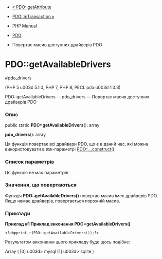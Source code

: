 - [« PDO::getAttribute](pdo.getattribute.md)
- [PDO::inTransaction »](pdo.intransaction.md)

- [PHP Manual](index.md)
- [PDO](class.pdo.md)
- Повертає масив доступних драйверів PDO

# PDO::getAvailableDrivers

#pdo_drivers

(PHP 5 u003d 5.1.0, PHP 7, PHP 8, PECL pdo u003d 1.0.3)

PDO::getAvailableDrivers -- pdo_drivers — Повертає масив доступних
драйверів PDO

### Опис

public static **PDO::getAvailableDrivers**(): array

**pdo_drivers**(): array

Ця функція повертає всі драйвери PDO, що є в даний час,
які можна використовувати в `DSN`-параметрі
[PDO::\_\_construct()](pdo.construct.md).

### Список параметрів

Ця функція не має параметрів.

### Значення, що повертаються

Функція **PDO::getAvailableDrivers()** повертає масив імен драйверів
PDO. Якщо немає драйверів, повертається порожній масив.

### Приклади

**Приклад #1 Приклад виконання **PDO::getAvailableDrivers()****

` <?phpprint_r(PDO::getAvailableDrivers());?> `

Результатом виконання цього прикладу буде щось подібне:

Array
(
[0] u003d> mysql
[1] u003d> sqlite
)
